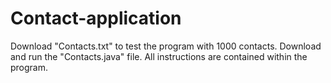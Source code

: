 # Contact-application
Download "Contacts.txt" to test the program with 1000 contacts.
Download and run the  "Contacts.java" file.
All instructions are contained within the program.
